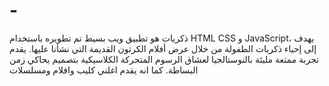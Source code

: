 # -
ذكريات هو تطبيق ويب بسيط تم تطويره باستخدام HTML CSS و JavaScript، يهدف إلى إحياء ذكريات الطفولة من خلال عرض أفلام الكرتون القديمة التي نشأنا عليها.  يقدم تجربة ممتعة مليئة بالنوستالجيا لعشاق الرسوم المتحركة الكلاسيكية بتصميم يحاكي زمن البساطة.
كما انه يقدم اغلني كليب وافلام ومسلسلات
